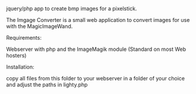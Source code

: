 jquery/php app to create bmp images for a pixelstick.

The Imgage Converter is a small web application to convert images for use with the MagicImageWand.

Requirements:

Webserver with php and the ImageMagik module (Standard on most Web hosters)

Installation:

copy all files from this folder to your webserver in a folder of your choice and adjust the paths in lighty.php

